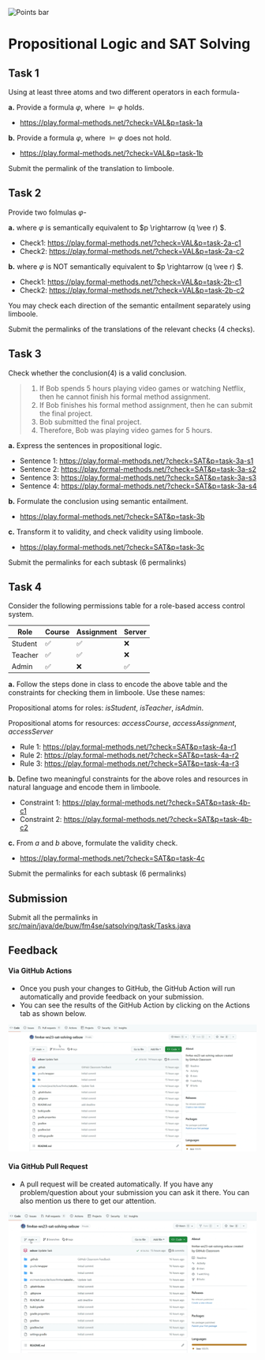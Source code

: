 ![Points bar](../../blob/badges/.github/badges/points-bar.svg)


# Propositional Logic and SAT Solving

## Task 1
Using at least three atoms and two different operators in each formula-

**a.** Provide a formula $\varphi$, where $\models \varphi$  holds.
- https://play.formal-methods.net/?check=VAL&p=task-1a

**b.** Provide a formula $\varphi$, where $\models \varphi$  does not hold.
- https://play.formal-methods.net/?check=VAL&p=task-1b

Submit the permalink of the translation to limboole.


## Task 2
Provide two folmulas $\varphi$- 

**a.** where $\varphi$ is semantically equivalent to $p \rightarrow (q \vee r) $.
- Check1: https://play.formal-methods.net/?check=VAL&p=task-2a-c1
- Check2: https://play.formal-methods.net/?check=VAL&p=task-2a-c2

**b.** where $\varphi$ is NOT semantically equivalent to $p \rightarrow (q \vee r) $.
- Check1: https://play.formal-methods.net/?check=VAL&p=task-2b-c1
- Check2: https://play.formal-methods.net/?check=VAL&p=task-2b-c2


You may check each direction of the semantic entailment separately using limboole.

Submit the permalinks of the translations of the relevant checks (4 checks).

## Task 3
Check whether the conclusion(4) is a valid conclusion. 
> 1.	If Bob spends 5 hours playing video games or watching Netflix, then he cannot finish his formal method assignment.
> 2.	If Bob finishes his formal method assignment, then he can submit the final project.
> 3.	Bob submitted the final project.
> 4.	Therefore, Bob was playing video games for 5 hours.

**a.** Express the sentences in propositional logic.
- Sentence 1: https://play.formal-methods.net/?check=SAT&p=task-3a-s1
- Sentence 2: https://play.formal-methods.net/?check=SAT&p=task-3a-s2
- Sentence 3: https://play.formal-methods.net/?check=SAT&p=task-3a-s3
- Sentence 4: https://play.formal-methods.net/?check=SAT&p=task-3a-s4

**b.** Formulate the conclusion using semantic entailment.
- https://play.formal-methods.net/?check=SAT&p=task-3b

**c.** Transform it to validity, and check validity using limboole. 
- https://play.formal-methods.net/?check=SAT&p=task-3c

Submit the permalinks for each subtask (6 permalinks)

## Task 4

Consider the following permissions table for a role-based access control system.

| Role    | Course   | Assignment  | Server   |
|---------|----------|-------------|----------|
| Student | ✅      | ✅          | ❌      |
| Teacher | ✅      | ✅          | ❌      |
| Admin   | ✅      | ❌          | ✅      |


**a.** Follow the steps done in class to encode the above table and the constraints for checking them in limboole. Use these names:

Propositional atoms for roles: *isStudent*, *isTeacher*, *isAdmin*.

Propositional atoms for resources: *accessCourse*, *accessAssignment*, *accessServer*

- Rule 1: https://play.formal-methods.net/?check=SAT&p=task-4a-r1
- Rule 2: https://play.formal-methods.net/?check=SAT&p=task-4a-r2
- Rule 3: https://play.formal-methods.net/?check=SAT&p=task-4a-r3

**b.** Define two meaningful constraints for the above roles and resources in natural language and encode them in limboole.
- Constraint 1: https://play.formal-methods.net/?check=SAT&p=task-4b-c1
- Constraint 2: https://play.formal-methods.net/?check=SAT&p=task-4b-c2

**c.** From *a* and *b*  above, formulate the validity check.
- https://play.formal-methods.net/?check=SAT&p=task-4c

Submit the permalinks for each subtask (6 permalinks)

## Submission
Submit all the permalinks in [src/main/java/de/buw/fm4se/satsolving/task/Tasks.java](src/main/java/de/buw/fm4se/satsolving/task/Tasks.java)


## Feedback

#### Via GitHub Actions
- Once you push your changes to GitHub, the GitHub Action will run automatically and provide feedback on your submission.
- You can see the results of the GitHub Action by clicking on the Actions tab as shown below.

![Action-Feedback](resource/action-feedback.gif)

#### Via GitHub Pull Request
- A pull request will be created automatically. If you have any problem/question about your submission you can ask it there. You can also mention us there to get our attention.

![Action-Feedback](resource/pull-feedback.gif)

